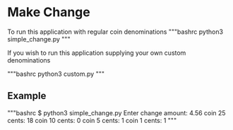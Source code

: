 # Make Change
To run this application with regular coin denominations
"""bashrc
python3 simple_change.py
"""

If you wish to run this application supplying your own custom denominations

"""bashrc
python3 custom.py
"""
## Example

"""bashrc
$ python3 simple_change.py 
Enter change amount: 4.56
coin 25 cents: 18
coin 10 cents: 0
coin 5 cents: 1
coin 1 cents: 1
"""

